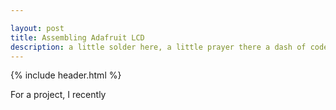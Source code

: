 ```yaml
---

layout: post
title: Assembling Adafruit LCD
description: a little solder here, a little prayer there a dash of code...aaand I broke it!
---
```

{% include header.html %}

For a project, I recently 
